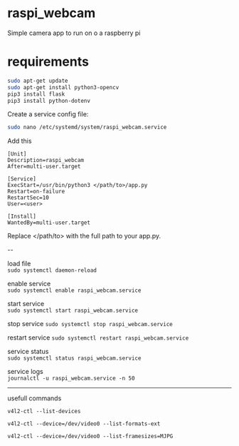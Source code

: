 # raspi_webcam
Simple camera app to run on o a raspberry pi

# requirements

```bash
sudo apt-get update
sudo apt-get install python3-opencv
pip3 install flask
pip3 install python-dotenv
```

Create a service config file:
```bash
sudo nano /etc/systemd/system/raspi_webcam.service
```

Add this 
```
[Unit]
Description=raspi_webcam     
After=multi-user.target

[Service]
ExecStart=/usr/bin/python3 </path/to>/app.py
Restart=on-failure
RestartSec=10
User=<user>

[Install]
WantedBy=multi-user.target
```
Replace </path/to> with the full path to your app.py.

--

load file  
```sudo systemctl daemon-reload```

enable service  
```sudo systemctl enable raspi_webcam.service```

start service  
```sudo systemctl start raspi_webcam.service```

stop service
```sudo systemctl stop raspi_webcam.service```

restart service
```sudo systemctl restart raspi_webcam.service```

service status  
```sudo systemctl status raspi_webcam.service```

service logs  
```journalctl -u raspi_webcam.service -n 50```

----

usefull commands

```v4l2-ctl --list-devices```

```v4l2-ctl --device=/dev/video0 --list-formats-ext```

```v4l2-ctl --device=/dev/video0 --list-framesizes=MJPG```
